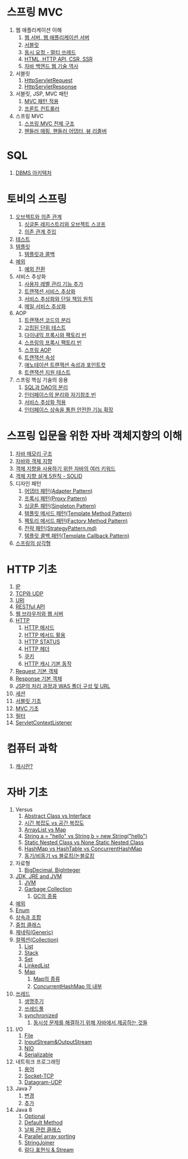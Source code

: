 # 스프링 MVC

1. 웹 애플리케이션 이해
   1. [웹 서버, 웹 애플리케이션 서버](https://github.com/dailyzett/TIL/blob/main/springMVC/webServerAndWebApplication.md)
   2. [서블릿](https://github.com/dailyzett/TIL/blob/main/springMVC/servlet.md)
   3. [동시 요청 - 멀티 쓰레드](https://github.com/dailyzett/TIL/blob/main/springMVC/multithread.md)
   4. [HTML, HTTP API, CSR, SSR](https://github.com/dailyzett/TIL/blob/main/springMVC/1_4.md)
   5. [자바 백엔드 웹 기술 역사](https://github.com/dailyzett/TIL/blob/main/springMVC/1_5.md)
2. 서블릿
   1. [HttpServletRequest](https://github.com/dailyzett/TIL/blob/main/springMVC/2_1.md)
   2. [HttpServletResponse](https://github.com/dailyzett/TIL/blob/main/springMVC/2_2.md)
3. 서블릿, JSP, MVC 패턴
   1. [MVC 패턴 적용](https://github.com/dailyzett/TIL/blob/main/springMVC/3_1.md)
   2. [프론트 컨트롤러](https://github.com/dailyzett/TIL/blob/main/springMVC/3_2.md)
4. 스프링 MVC
   1. [스프링 MVC 전체 구조](https://github.com/dailyzett/TIL/blob/main/springMVC/4_1.md)
   2. [핸들러 매핑, 핸들러 어댑터, 뷰 리졸버](https://github.com/dailyzett/TIL/blob/main/springMVC/4_2.md)

# SQL

1. [DBMS 아키텍처](https://github.com/dailyzett/TIL/blob/main/sql/DBMSArchitecture.md)


# 토비의 스프링

1. [오브젝트와 의존 관계](https://github.com/dailyzett/TIL/blob/main/TobiSpring/ObjectAndDependency.md)
    1. [싱글톤 레지스트리와 오브젝트 스코프](https://github.com/dailyzett/TIL/blob/main/TobiSpring/SingletonAndObjectScope.md)
    2. [의존 관계 주입](https://github.com/dailyzett/TIL/blob/main/TobiSpring/DependencyInjection.md)
2. [테스트](https://github.com/dailyzett/TIL/blob/main/TobiSpring/Test.md)
3. [템플릿](https://github.com/dailyzett/TIL/blob/main/TobiSpring/Template.md)
    1. [템플릿과 콜백](https://github.com/dailyzett/TIL/blob/main/TobiSpring/templateAndCallback.md)
4. [예외](https://github.com/dailyzett/TIL/blob/main/TobiSpring/tobiexception.md)
    1. [예외 전환](https://github.com/dailyzett/TIL/blob/main/TobiSpring/예외전환.md)
5. 서비스 추상화
    1. [사용자 레벨 관리 기능 추가](https://github.com/dailyzett/TIL/blob/main/TobiSpring/사용자레벨관리기능추가.md)
    2. [트랜잭션 서비스 추상화](https://github.com/dailyzett/TIL/blob/main/TobiSpring/트랜잭션서비스추상화.md)
    3. [서비스 추상화와 단일 책임 원칙](https://github.com/dailyzett/TIL/blob/main/TobiSpring/서비스추상화와단일책임원칙.md)
    4. [메일 서비스 추상화](https://github.com/dailyzett/TIL/blob/main/TobiSpring/메일서비스추상화.md)
6. AOP
    1. [트랜잭션 코드의 분리](https://github.com/dailyzett/TIL/blob/main/TobiSpring/트랜잭션코드의분리.md)
    2. [고립된 단위 테스트](https://github.com/dailyzett/TIL/blob/main/TobiSpring/고립된단위테스트.md)
    3. [다이내믹 프록시와 팩토리 빈](https://github.com/dailyzett/TIL/blob/main/TobiSpring/다이내믹프록시와팩토리빈.md)
    4. [스프링의 프록시 팩토리 빈](https://github.com/dailyzett/TIL/blob/main/TobiSpring/스프링의프록시팩토리빈.md)
    5. [스프링 AOP](https://github.com/dailyzett/TIL/blob/main/TobiSpring/스프링_AOP.md)
    6. [트랜잭션 속성](https://github.com/dailyzett/TIL/blob/main/TobiSpring/트랜잭션_속성.md)
    7. [애노테이션 트랜잭션 속성과 포인트컷](https://github.com/dailyzett/TIL/blob/main/TobiSpring/애트속포.md)
    8. [트랜잭션 지원 테스트](https://github.com/dailyzett/TIL/blob/main/TobiSpring/트지테.md)
7. 스프링 핵심 기술의 응용
    1. [SQL과 DAO의 분리](https://github.com/dailyzett/TIL/blob/main/TobiSpring/sqlanddaoseparation.md)
    2. [인터페이스의 분리와 자기참조 빈](https://github.com/dailyzett/TIL/blob/main/TobiSpring/interfaceandselfrefbean.md)
    3. [서비스 추상화 적용](https://github.com/dailyzett/TIL/blob/main/TobiSpring/serviceabstract.md)
    4. [인터페이스 상속을 통한 안전한 기능 확장](https://github.com/dailyzett/TIL/blob/main/TobiSpring/interfaceimplementssafety.md)





# 스프링 입문을 위한 자바 객체지향의 이해

1. [자바 메모리 구조](https://github.com/dailyzett/TIL/blob/main/SpringBasic/JavaProgrammingBasic.md)
2. [자바와 객체 지향](https://github.com/dailyzett/TIL/blob/main/SpringBasic/JavaAndOOP.md)
3. [객체 지향을 사용하기 위한 자바의 여러 키워드](https://github.com/dailyzett/TIL/blob/main/SpringBasic/JavaOOPKeyword.md)
4. [객체 지향 설계 5원칙 - SOLID](https://github.com/dailyzett/TIL/blob/main/SpringBasic/SOLID.md)
5. 디자인 패턴
    1. [어댑터 패턴(Adapter Pattern)](https://github.com/dailyzett/TIL/blob/main/SpringBasic/AdapterPattern.md)
    2. [프록시 패턴(Proxy Pattern)](https://github.com/dailyzett/TIL/blob/main/SpringBasic/ProxyPattern.md)
    3. [싱글톤 패턴(Singleton Pattern)](https://github.com/dailyzett/TIL/blob/main/SpringBasic/SingletonPattern.md)
    4. [템플릿 메서드 패턴(Template Method Pattern)](https://github.com/dailyzett/TIL/blob/main/SpringBasic/TemplateMethodPattern.md)
    5. [팩토리 메서드 패턴(Factory Method Pattern)](https://github.com/dailyzett/TIL/blob/main/SpringBasic/FactoryMethodPattern.md)
    6. [전략 패턴(StrategyPattern.md)](https://github.com/dailyzett/TIL/blob/main/SpringBasic/StrategyPattern.md)
    7. [템플릿 콜백 패턴(Template Callback Pattern)](https://github.com/dailyzett/TIL/blob/main/SpringBasic/TemplateCallbackPattern.md)
6. [스프링의 삼각형](https://github.com/dailyzett/TIL/blob/main/SpringBasic/SpringTriangle.md)


# HTTP 기초

1. [IP](https://github.com/dailyzett/TIL/blob/main/HttpBasic/IP.md)
2. [TCP와 UDP](https://github.com/dailyzett/TIL/blob/main/HttpBasic/TCP&UDP.md)
3. [URI](https://github.com/dailyzett/TIL/blob/main/JavaBasic/URI.md)
4. [RESTful API](https://github.com/dailyzett/TIL/blob/main/JavaBasic/RestfulAPI.md)
5. [웹 브라우저와 웹 서버](https://github.com/dailyzett/TIL/blob/main/JavaBasic/WebBrowserAndWebServer.md)
6. [HTTP](https://github.com/dailyzett/TIL/blob/main/HttpBasic/Http.md)
    1. [HTTP 메서드](https://github.com/dailyzett/TIL/blob/main/HttpBasic/HttpMethod.md)
    2. [HTTP 메서드 활용](https://github.com/dailyzett/TIL/blob/main/HttpBasic/UseHttpMethod.md)
    3. [HTTP STATUS](https://github.com/dailyzett/TIL/blob/main/HttpBasic/HttpStatus.md)
    4. [HTTP 헤더](https://github.com/dailyzett/TIL/blob/main/HttpBasic/HttpHeader.md)
    5. [쿠키](https://github.com/dailyzett/TIL/blob/main/HttpBasic/cookie.md)
    6. [HTTP 캐시 기본 동작](https://github.com/dailyzett/TIL/blob/main/HttpBasic/HttpCache.md)
7. [Request 기본 객체](https://github.com/dailyzett/TIL/blob/main/JavaBasic/Request.md)
8. [Response 기본 객체](https://github.com/dailyzett/TIL/blob/main/HttpBasic/Response.md)
9. [JSP의 처리 과정과 WAS 폴더 구성 및 URL](https://github.com/dailyzett/TIL/blob/main/HttpBasic/JspProcess.md)
10. [세션](https://github.com/dailyzett/TIL/blob/main/HttpBasic/session.md)
11. [서블릿 기초](https://github.com/dailyzett/TIL/blob/main/HttpBasic/servletBasic.md)
12. [MVC 기초](https://github.com/dailyzett/TIL/blob/main/HttpBasic/mvc.md)
13. [필터](https://github.com/dailyzett/TIL/blob/main/HttpBasic/filter.md)
14. [ServletContextListener](https://github.com/dailyzett/TIL/blob/main/HttpBasic/ServletContextListener.md)

# 컴퓨터 과학

1. [캐시란?](https://github.com/dailyzett/TIL/blob/main/JavaBasic/Interview5.md)

# 자바 기초

1. Versus
    1. [Abstract Class vs Interface](https://github.com/dailyzett/TIL/blob/main/JavaBasic/Interview1.md)
    2. [시간 복잡도 vs 공간 복잡도](https://github.com/dailyzett/TIL/blob/main/JavaBasic/Interview2.md)
    3. [ArrayList vs Map](https://github.com/dailyzett/TIL/blob/main/JavaBasic/Interview3.md)
    4. [String a = "hello" vs String b = new String("hello")](https://github.com/dailyzett/TIL/blob/main/JavaBasic/Interview4.md)
    5. [Static Nested Class vs None Static Nested Class](https://github.com/dailyzett/TIL/blob/main/JavaBasic/versusNestedClass.md)
    6. [HashMap vs HashTable vs ConcurrentHashMap](https://github.com/dailyzett/TIL/blob/main/JavaBasic/versusMaps.md)
    7. [동기/비동기 vs 블로킹/논블로킹](https://github.com/dailyzett/TIL/blob/main/JavaBasic/synchronousAndBlocking.md)
2. 자료형
    1. [BigDecimal, BigInteger](https://github.com/dailyzett/TIL/blob/main/JavaBasic/BigDecimal.md)
3. [JDK, JRE and JVM](https://github.com/dailyzett/TIL/blob/main/JavaBasic/JDKJREJVM.md)
    1. [JVM](https://github.com/dailyzett/TIL/blob/main/JavaBasic/JVM.md)
    2. [Garbage Collection](https://github.com/dailyzett/TIL/blob/main/JavaBasic/GC.md)
        1. [GC의 종류](https://github.com/dailyzett/TIL/blob/main/JavaBasic/typesOfGarbageCollector.md)
4. [예외](https://github.com/dailyzett/TIL/blob/main/JavaBasic/Exception.md)
5. [Enum](https://github.com/dailyzett/TIL/blob/main/JavaBasic/enum.md)
6. [상속과 조합](https://github.com/dailyzett/TIL/blob/main/JavaBasic/Inheritance&Composition.md)
7. [중첩 클래스](https://github.com/dailyzett/TIL/blob/main/JavaBasic/NestedClass.md)
8. [제네릭(Generic)](https://github.com/dailyzett/TIL/blob/main/JavaBasic/Generic.md)
9. [컬렉션(Collection)](https://github.com/dailyzett/TIL/blob/main/JavaBasic/Collection.md)
    1. [List](https://github.com/dailyzett/TIL/blob/main/JavaBasic/List.md)
    2. [Stack](https://github.com/dailyzett/TIL/blob/main/JavaBasic/Stack.md)
    3. [Set](https://github.com/dailyzett/TIL/blob/main/JavaBasic/Set.md)
    4. [LinkedList](https://github.com/dailyzett/TIL/blob/main/JavaBasic/LinkedList.md)
    5. [Map](https://github.com/dailyzett/TIL/blob/main/JavaBasic/Map.md)
        1. [Map의 종류](https://github.com/dailyzett/TIL/blob/main/JavaBasic/Map2.md)
        2. [ConcurrentHashMap 의 내부](https://github.com/dailyzett/TIL/blob/main/JavaBasic/ConcurrentHashMap.md)
10. [쓰레드](https://github.com/dailyzett/TIL/blob/main/JavaBasic/Thread.md)
    1. [생명주기](https://github.com/dailyzett/TIL/blob/main/JavaBasic/ThreadLifeCycle.md)
    2. [쓰레드풀](https://github.com/dailyzett/TIL/blob/main/JavaBasic/ThreadPool.md)
    3. [synchronized](https://github.com/dailyzett/TIL/blob/main/JavaBasic/synchronized.md)
        1. [동시성 문제를 해결하기 위해 자바에서 제공하는 것들](https://github.com/dailyzett/TIL/blob/main/JavaBasic/JavaSyncProvided.md)
11. I/O
    1. [File](https://github.com/dailyzett/TIL/blob/main/JavaBasic/File.md)
    2. [InputStream&OutputStream](https://github.com/dailyzett/TIL/blob/main/JavaBasic/InputStream&OutputStream.md)
    3. [NIO](https://github.com/dailyzett/TIL/blob/main/JavaBasic/NIO.md)
    4. [Serializable](https://github.com/dailyzett/TIL/blob/main/JavaBasic/Serializable.md)
12. 네트워크 프로그래밍
    1. [용어](https://github.com/dailyzett/TIL/blob/main/JavaBasic/NetworkBasic.md)
    2. [Socket-TCP](https://github.com/dailyzett/TIL/blob/main/JavaBasic/Socket.md)
    3. [Datagram-UDP](https://github.com/dailyzett/TIL/blob/main/JavaBasic/Datagram.md)
13. Java 7
    1. [변경](https://github.com/dailyzett/TIL/blob/main/JavaBasic/Java7.md)
    2. [추가](https://github.com/dailyzett/TIL/blob/main/JavaBasic/Java7Add.md)
14. Java 8
    1. [Optional](https://github.com/dailyzett/TIL/blob/main/JavaBasic/Optional.md)
    2. [Default Method](https://github.com/dailyzett/TIL/blob/main/JavaBasic/DefaultMethod.md)
    3. [날짜 관련 클래스](https://github.com/dailyzett/TIL/blob/main/JavaBasic/Calendar.md)
    4. [Parallel array sorting](https://github.com/dailyzett/TIL/blob/main/JavaBasic/ParallelArray.md)
    5. [StringJoiner](https://github.com/dailyzett/TIL/blob/main/JavaBasic/StringJoiner.md)
    6. [람다 표현식 & Stream](https://github.com/dailyzett/TIL/blob/main/JavaBasic/Lambda.md)


